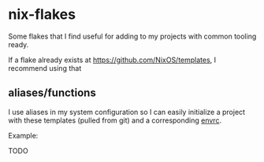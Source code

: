# nix-flakes

Some flakes that I find useful for adding to my projects with common tooling ready.

If a flake already exists at https://github.com/NixOS/templates, I recommend using that

## aliases/functions

I use aliases in my system configuration so I can easily initialize a project with these templates (pulled from git) and
a corresponding [envrc](https://direnv.net/).

Example:

TODO
